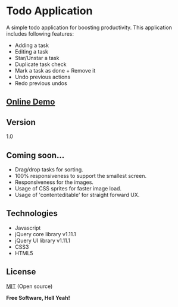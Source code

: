 Todo Application
================

A simple todo application for boosting productivity. This application includes following features:

  - Adding a task
  - Editing a task
  - Star/Unstar a task
  - Duplicate task check
  - Mark a task as done + Remove it
  - Undo previous actions
  - Redo previous undos


[Online Demo]
----

Version
----

1.0

Coming soon...
----
    
  - Drag/drop tasks for sorting.
  - 100% responsiveness to support the smallest screen.
  - Responsiveness for the images.
  - Usage of CSS sprites for faster image load.
  - Usage of 'contenteditable' for straight forward UX.


Technologies
----
* Javascript
* jQuery core library v1.11.1
* jQuery UI library v1.11.1
* CSS3
* HTML5



License
----

[MIT] (Open source)


**Free Software, Hell Yeah!**

[Online Demo]:http://jsfiddle.net/rdesai/csTS7/292/show
[MIT]:http://opensource.org/licenses/MIT